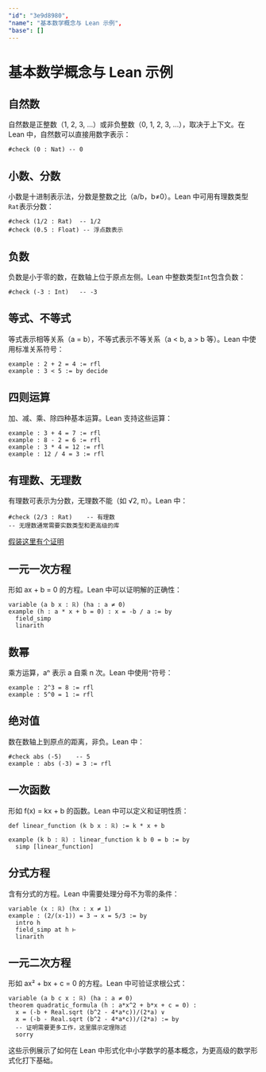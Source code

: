 ```yaml
---
"id": "3e9d8980",
"name": "基本数学概念与 Lean 示例",
"base": []
---
```


# 基本数学概念与 Lean 示例

## 自然数

自然数是正整数（1, 2, 3, ...）或非负整数（0, 1, 2, 3, ...），取决于上下文。在 Lean 中，自然数可以直接用数字表示：

```lean
#check (0 : Nat) -- 0
```

## 小数、分数

小数是十进制表示法，分数是整数之比（a/b，b≠0）。Lean 中可用有理数类型`Rat`表示分数：

```lean
#check (1/2 : Rat)  -- 1/2
#check (0.5 : Float) -- 浮点数表示
```

## 负数

负数是小于零的数，在数轴上位于原点左侧。Lean 中整数类型`Int`包含负数：

```lean
#check (-3 : Int)   -- -3
```

## 等式、不等式

等式表示相等关系（a = b），不等式表示不等关系（a < b, a > b 等）。Lean 中使用标准关系符号：

```lean
example : 2 + 2 = 4 := rfl
example : 3 < 5 := by decide
```

## 四则运算

加、减、乘、除四种基本运算。Lean 支持这些运算：

```lean
example : 3 + 4 = 7 := rfl
example : 8 - 2 = 6 := rfl
example : 3 * 4 = 12 := rfl
example : 12 / 4 = 3 := rfl
```

## 有理数、无理数

有理数可表示为分数，无理数不能（如 √2, π）。Lean 中：

```lean
#check (2/3 : Rat)    -- 有理数
-- 无理数通常需要实数类型和更高级的库
```

[假装这里有个证明](q:0123adf?showAnswer)

## 一元一次方程

形如 ax + b = 0 的方程。Lean 中可以证明解的正确性：

```lean
variable (a b x : ℝ) (ha : a ≠ 0)
example (h : a * x + b = 0) : x = -b / a := by
  field_simp
  linarith
```

## 数幂

乘方运算，aⁿ 表示 a 自乘 n 次。Lean 中使用`^`符号：

```lean
example : 2^3 = 8 := rfl
example : 5^0 = 1 := rfl
```

## 绝对值

数在数轴上到原点的距离，非负。Lean 中：

```lean
#check abs (-5)    -- 5
example : abs (-3) = 3 := rfl
```

## 一次函数

形如 f(x) = kx + b 的函数。Lean 中可以定义和证明性质：

```lean
def linear_function (k b x : ℝ) := k * x + b

example (k b : ℝ) : linear_function k b 0 = b := by
  simp [linear_function]
```

## 分式方程

含有分式的方程。Lean 中需要处理分母不为零的条件：

```lean
variable (x : ℝ) (hx : x ≠ 1)
example : (2/(x-1)) = 3 → x = 5/3 := by
  intro h
  field_simp at h ⊢
  linarith
```

## 一元二次方程

形如 ax² + bx + c = 0 的方程。Lean 中可验证求根公式：

```lean
variable (a b c x : ℝ) (ha : a ≠ 0)
theorem quadratic_formula (h : a*x^2 + b*x + c = 0) :
  x = (-b + Real.sqrt (b^2 - 4*a*c))/(2*a) ∨
  x = (-b - Real.sqrt (b^2 - 4*a*c))/(2*a) := by
  -- 证明需要更多工作，这里展示定理陈述
  sorry
```

这些示例展示了如何在 Lean 中形式化中小学数学的基本概念，为更高级的数学形式化打下基础。
